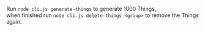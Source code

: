 Run `node cli.js generate-things` to generate 1000 Things,  
when finished run `node cli.js delete-things <group>` to remove the Things again.
